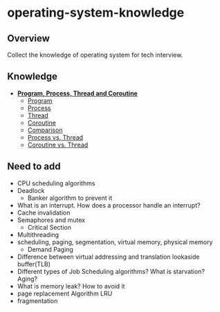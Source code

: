 # operating-system-knowledge

## Overview
Collect the knowledge of operating system for tech interview.

## Knowledge
- [**Program, Process, Thread and Coroutine**](knowledge/Program_Process_Thread_Coroutine.md)
   - [Program](knowledge/Program_Process_Thread_Coroutine.md#program)
   - [Process](knowledge/Program_Process_Thread_Coroutine.md#process)
   - [Thread](knowledge/Program_Process_Thread_Coroutine.md#thread)
   - [Coroutine](knowledge/Program_Process_Thread_Coroutine.md#coroutine)
   - [Comparison](knowledge/Program_Process_Thread_Coroutine.md#comparison)
   - [Process vs. Thread](knowledge/Program_Process_Thread_Coroutine.md#process-vs-thread)
   - [Coroutine vs. Thread](knowledge/Program_Process_Thread_Coroutine.md#coroutine-vs-thread)


## Need to add
- CPU scheduling algorithms
- Deadlock
   - Banker algorithm to prevent it
- What is an interrupt. How does a processor handle an interrupt?
- Cache invalidation
- Semaphores and mutex
   - Critical Section
- Multithreading
- scheduling, paging, segmentation, virtual memory, physical memory
   - Demand Paging
- Difference between virtual addressing and translation lookaside buffer(TLB)
- Different types of Job Scheduling algorithms? What is starvation? Aging?
- What is memory leak? How to avoid it
- page replacement Algorithm LRU
- fragmentation
